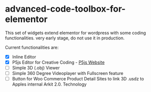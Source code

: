 # advanced-code-toolbox-for-elementor
This set of widgets extend elementor for wordpress with some coding functionalities. very early stage, do not use it in production.

Current functionalities are:
- [x] Inline Editor
- [x] P5js Editor for Creative Coding - [P5js Website](https://www.p5js.com)
- [ ] Simple 3D (.obj) Viewer
- [ ] Simple 360 Degree Videoplayer with Fullscreen feature
- [ ] Button for Woo Commerce Product Detail Sites to link 3D .usdz to Apples internal Arkit 2.0. Technology 
